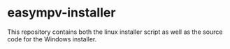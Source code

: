 # easympv-installer

This repository contains both the linux installer script as well as the source code for the Windows installer.  
